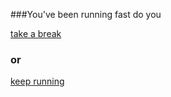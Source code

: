 ###You've been running fast do you

[take a break](zombie-eats-you)

### or


[keep running](escape.md)